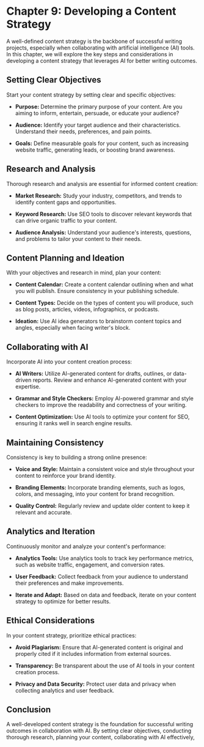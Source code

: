 Chapter 9: Developing a Content Strategy
========================================

A well-defined content strategy is the backbone of successful writing projects, especially when collaborating with artificial intelligence (AI) tools. In this chapter, we will explore the key steps and considerations in developing a content strategy that leverages AI for better writing outcomes.

Setting Clear Objectives
------------------------

Start your content strategy by setting clear and specific objectives:

* **Purpose:** Determine the primary purpose of your content. Are you aiming to inform, entertain, persuade, or educate your audience?

* **Audience:** Identify your target audience and their characteristics. Understand their needs, preferences, and pain points.

* **Goals:** Define measurable goals for your content, such as increasing website traffic, generating leads, or boosting brand awareness.

Research and Analysis
---------------------

Thorough research and analysis are essential for informed content creation:

* **Market Research:** Study your industry, competitors, and trends to identify content gaps and opportunities.

* **Keyword Research:** Use SEO tools to discover relevant keywords that can drive organic traffic to your content.

* **Audience Analysis:** Understand your audience's interests, questions, and problems to tailor your content to their needs.

Content Planning and Ideation
-----------------------------

With your objectives and research in mind, plan your content:

* **Content Calendar:** Create a content calendar outlining when and what you will publish. Ensure consistency in your publishing schedule.

* **Content Types:** Decide on the types of content you will produce, such as blog posts, articles, videos, infographics, or podcasts.

* **Ideation:** Use AI idea generators to brainstorm content topics and angles, especially when facing writer's block.

Collaborating with AI
---------------------

Incorporate AI into your content creation process:

* **AI Writers:** Utilize AI-generated content for drafts, outlines, or data-driven reports. Review and enhance AI-generated content with your expertise.

* **Grammar and Style Checkers:** Employ AI-powered grammar and style checkers to improve the readability and correctness of your writing.

* **Content Optimization:** Use AI tools to optimize your content for SEO, ensuring it ranks well in search engine results.

Maintaining Consistency
-----------------------

Consistency is key to building a strong online presence:

* **Voice and Style:** Maintain a consistent voice and style throughout your content to reinforce your brand identity.

* **Branding Elements:** Incorporate branding elements, such as logos, colors, and messaging, into your content for brand recognition.

* **Quality Control:** Regularly review and update older content to keep it relevant and accurate.

Analytics and Iteration
-----------------------

Continuously monitor and analyze your content's performance:

* **Analytics Tools:** Use analytics tools to track key performance metrics, such as website traffic, engagement, and conversion rates.

* **User Feedback:** Collect feedback from your audience to understand their preferences and make improvements.

* **Iterate and Adapt:** Based on data and feedback, iterate on your content strategy to optimize for better results.

Ethical Considerations
----------------------

In your content strategy, prioritize ethical practices:

* **Avoid Plagiarism:** Ensure that AI-generated content is original and properly cited if it includes information from external sources.

* **Transparency:** Be transparent about the use of AI tools in your content creation process.

* **Privacy and Data Security:** Protect user data and privacy when collecting analytics and user feedback.

Conclusion
----------

A well-developed content strategy is the foundation for successful writing outcomes in collaboration with AI. By setting clear objectives, conducting thorough research, planning your content, collaborating with AI effectively,
